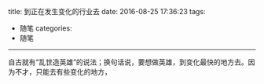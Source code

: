 title: 到正在发生变化的行业去
date: 2016-08-25 17:36:23
tags:
- 随笔
categories:
- 随笔
---

自古就有“乱世造英雄”的说法；换句话说，要想做英雄，到变化最快的地方去。因为不才，只能去有些变化的地方，
